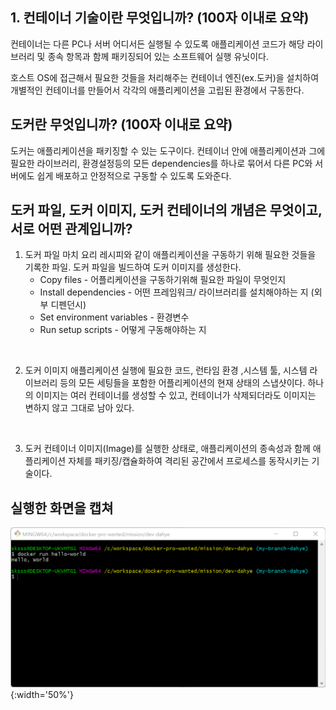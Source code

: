 ## 1. 컨테이너 기술이란 무엇입니까? (100자 이내로 요약)
컨테이너는 다른 PC나 서버 어디서든 실행될 수 있도록 애플리케이션 코드가 해당 라이브러리 및 종속 항목과 함께 패키징되어 있는 소프트웨어 실행 유닛이다.

호스트 OS에 접근해서 필요한 것들을 처리해주는 컨테이너 엔진(ex.도커)을 설치하여 개별적인 컨테이너를 만들어서 각각의 애플리케이션을 고립된 환경에서 구동한다.

## 도커란 무엇입니까? (100자 이내로 요약)
도커는 애플리케이션을 패키징할 수 있는 도구이다.
컨테이너 안에 애플리케이션과 그에 필요한 라이브러리, 환경설정등의 모든 dependencies를 하나로 묶어서 다른 PC와 서버에도 쉽게 배포하고 안정적으로 구동할 수 있도록 도와준다. 

## 도커 파일, 도커 이미지, 도커 컨테이너의 개념은 무엇이고, 서로 어떤 관계입니까?
1. 도커 파일
    마치 요리 레시피와 같이 애플리케이션을 구동하기 위해 필요한 것들을 기록한 파일. 도커 파일을 빌드하여 도커 이미지를 생성한다.
   * Copy files - 어플리케이션을 구동하기위해 필요한 파일이 무엇인지
   * Install dependencies - 어떤 프레임워크/ 라이브러리를 설치해야하는 지 (외부 디펜던시)
   * Set environment variables - 환경변수
   * Run setup scripts - 어떻게 구동해야하는 지 
</br >

2. 도커 이미지 
    애플리케이션 실행에 필요한 코드, 런타임 환경 ,시스템 툴, 시스템 라이브러리 등의 모든 세팅들을 포함한 어플리케이션의 현재 상태의 스냅샷이다.
    하나의 이미지는 여러 컨테이너를 생성할 수 있고, 컨테이너가 삭제되더라도 이미지는 변하지 않고 그대로 남아 있다.    
</br >

3. 도커 컨테이너
이미지(Image)를 실행한 상태로, 애플리케이션의 종속성과 함께 애플리케이션 자체를 패키징/캡슐화하여 격리된 공간에서 프로세스를 동작시키는 기술이다. 

## 실행한 화면을 캡쳐
![실행 화면](./docker-hello-world.png){:width='50%'}